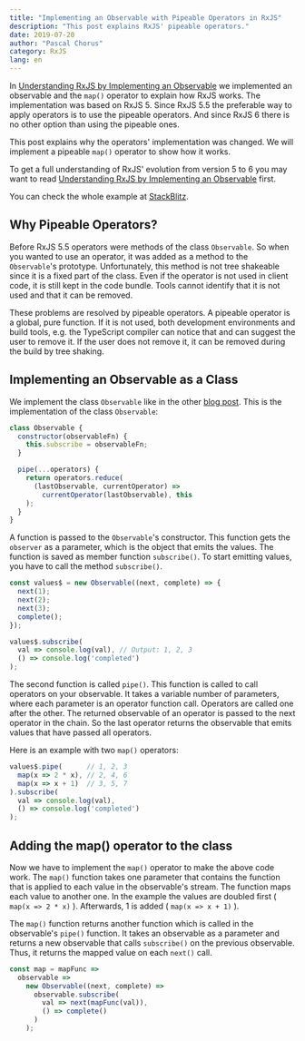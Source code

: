 ```yaml
---
title: "Implementing an Observable with Pipeable Operators in RxJS"
description: "This post explains RxJS' pipeable operators."
date: 2019-07-20
author: "Pascal Chorus"
category: RxJS
lang: en
---
```


In [Understanding RxJS by Implementing an Observable](/understanding-rx-js-by-implementing-an-observable)
we implemented an observable and the `map()` operator to explain how RxJS works.
The implementation was based on RxJS 5.
Since RxJS 5.5 the preferable way to apply operators is to use the pipeable operators.
And since RxJS 6 there is no other option than using the pipeable ones.

This post explains why the operators' implementation was changed.
We will implement a pipeable `map()` operator to show how it works. 

To get a full understanding of RxJS' evolution from version 5 to 6 you may want
to read [Understanding RxJS by Implementing an Observable](/understanding-rx-js-by-implementing-an-observable) first.

You can check the whole example at [StackBlitz](https://stackblitz.com/edit/rxjs-implementation).

## Why Pipeable Operators?

Before RxJS 5.5 operators were methods of the class `Observable`.
So when you wanted to use an operator, it was added as a method to the
`Observable`'s prototype.
Unfortunately, this method is not tree shakeable since it is a fixed part
of the class. Even if the operator is not used in client code, it is still
kept in the code bundle.
Tools cannot identify that it is not used and that it can be removed.

These problems are resolved by pipeable operators.
A pipeable operator is a global, pure function.
If it is not used, both development environments and build tools, e.g. the
TypeScript compiler can notice that and can suggest the user to remove it.
If the user does not remove it, it can be removed during the build by tree shaking. 


## Implementing an Observable as a Class

We implement the class `Observable` like in the other [blog post](/understanding-rx-js-by-implementing-an-observable).
This is the implementation of the class `Observable`:
 
```javascript
class Observable {
  constructor(observableFn) {
    this.subscribe = observableFn;
  }

  pipe(...operators) {
    return operators.reduce(
      (lastObservable, currentOperator) =>
        currentOperator(lastObservable), this
    );
  }
}
```

A function is passed to the `Observable`'s constructor.
This function gets the `observer` as a parameter, which is the object that emits the values.
The function is saved as member function `subscribe()`.
To start emitting values, you have to call the method `subscribe()`.

```javascript
const values$ = new Observable((next, complete) => {
  next(1);
  next(2);
  next(3);
  complete();
});

values$.subscribe(
  val => console.log(val), // Output: 1, 2, 3
  () => console.log('completed')
);
```

The second function is called `pipe()`.
This function is called to call operators on your observable.
It takes a variable number of parameters, where each parameter is an operator function call.
Operators are called one after the other.
The returned observable of an operator is passed to the next operator in the chain.
So the last operator returns the observable that emits values that have passed all
operators.

Here is an example with two `map()` operators:

```javascript
values$.pipe(      // 1, 2, 3
  map(x => 2 * x), // 2, 4, 6
  map(x => x + 1)  // 3, 5, 7
).subscribe(
  val => console.log(val),
  () => console.log('completed')
);
```


## Adding the map() operator to the class

Now we have to implement the `map()` operator to make the above code work.
The `map()` function takes one parameter that contains the function that is applied
to each value in the observable's stream. The function maps each value to another one.
In the example the values are doubled first ( `map(x => 2 * x)` ).
Afterwards, 1 is added ( `map(x => x + 1)` ).

The `map()` function returns another function which is called in the observable's `pipe()` function.
It takes an observable as a parameter and returns a new observable that calls `subscribe()` on the
previous observable. Thus, it returns the mapped value on each `next()` call.  

```javascript
const map = mapFunc =>
  observable =>
    new Observable((next, complete) =>
      observable.subscribe(
        val => next(mapFunc(val)),
        () => complete()
      )
    );
```
